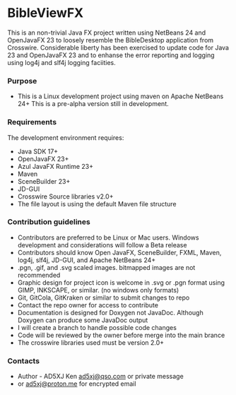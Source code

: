 # BibleViewFX #

This is an non-trivial Java FX project written using NetBeans 24 and OpenJavaFX 23
to loosely resemble the BibleDesktop application from Crosswire. Considerable liberty
has been exercised to update code for Java 23 and OpenJavaFX 23 and to enhanse the
error reporting and logging using log4j and slf4j logging faciities.

### Purpose ###

* This is a Linux development project using maven on Apache NetBeans 24+
  This is a pre-alpha version still in development.

### Requirements ###

The development environment requires:

* Java SDK 17+
* OpenJavaFX 23+
* Azul JavaFX Runtime 23+
* Maven
* SceneBuilder 23+
* JD-GUI 
* Crosswire Source libraries v2.0+
* The file layout is using the default Maven file structure

### Contribution guidelines ###
* Contributors are preferred to be Linux or Mac users. Windows development and considerations will follow a Beta release
* Contributors should know Open JavaFX, SceneBuilder, FXML, Maven, log4j, slf4j, JD-GUI, and Apache NetBeans 24+
* .pgn, .gif, and .svg scaled images. bitmapped images are not recommended
* Graphic design for project icon is welcome in .svg or .pgn format using GIMP, INKSCAPE, or similar. (no windows only formats)
* Git, GitCola, GitKraken or similar to submit changes to repo
* Contact the repo owner for access to contribute
* Documentation is designed for Doxygen not JavaDoc. Although Doxygen can produce some JavaDoc output
* I will create a branch to handle possible code changes
* Code will be reviewed by the owner before merge into the main brance
* The crosswire libraries used must be version 2.0+

### Contacts ###

* Author - AD5XJ Ken ad5xj@qso.com or private message
* or ad5xj@proton.me for encrypted email